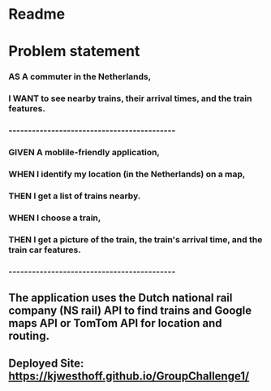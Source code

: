# Readme


# Problem statement

### **AS A** commuter in the Netherlands,
### **I WANT** to see nearby trains, their arrival times, and the train features.
### -------------------------------------------

### **GIVEN** A moblile-friendly application,
### **WHEN** I identify my location (in the Netherlands) on a map,
### **THEN** I get a list of trains nearby.  
### **WHEN** I choose a train,
### **THEN** I get a picture of the train, the train's arrival time, and the train car features. 
### -------------------------------------------
## The application uses the Dutch national rail company (NS rail) API to find trains and Google maps API or TomTom API for location and routing.

## Deployed Site: https://kjwesthoff.github.io/GroupChallenge1/
